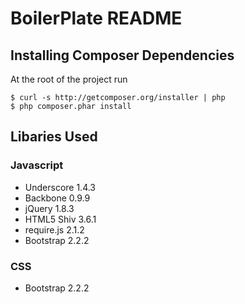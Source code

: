 # BoilerPlate README

## Installing Composer Dependencies

At the root of the project run

    $ curl -s http://getcomposer.org/installer | php
    $ php composer.phar install

## Libaries Used

### Javascript

+   Underscore 1.4.3
+   Backbone 0.9.9
+   jQuery 1.8.3
+   HTML5 Shiv 3.6.1
+   require.js 2.1.2
+   Bootstrap 2.2.2

### CSS

+   Bootstrap 2.2.2
